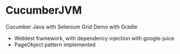 # CucumberJVM
Cucumber Java with Selenium Grid Demo with Gradle

- Webtest framework, with dependency injection with google-juice
- PageObject pattern implemented
